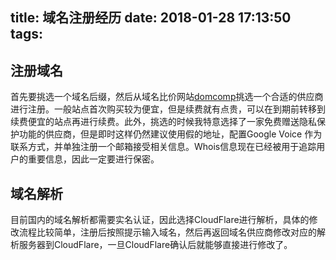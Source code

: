 title: 域名注册经历
date: 2018-01-28 17:13:50
tags:
---

## 注册域名

首先要挑选一个域名后缀，然后从域名比价网站[domcomp](https://www.domcomp.com/)挑选一个合适的供应商进行注册。一般站点首次购买较为便宜，但是续费就有点贵，可以在到期前转移到续费便宜的站点再进行续费。此外，挑选的时候我特意选择了一家免费赠送隐私保护功能的供应商，但是即时这样仍然建议使用假的地址，配置Google Voice 作为联系方式，并单独注册一个邮箱接受相关信息。Whois信息现在已经被用于追踪用户的重要信息，因此一定要进行保密。

## 域名解析

目前国内的域名解析都需要实名认证，因此选择CloudFlare进行解析，具体的修改流程比较简单，注册后按照提示输入域名，然后再返回域名供应商修改对应的解析服务器到CloudFlare，一旦CloudFlare确认后就能够直接进行修改了。
